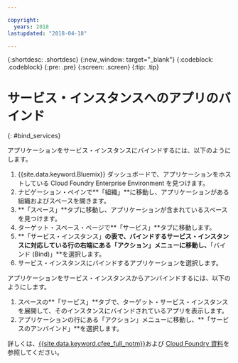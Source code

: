 ```yaml
---

copyright:
  years: 2018
lastupdated: "2018-04-18"

---
```


{:shortdesc: .shortdesc}
{:new_window: target="_blank"}
{:codeblock: .codeblock}
{:pre: .pre}
{:screen: .screen}
{:tip: .tip}

# サービス・インスタンスへのアプリのバインド
{: #bind_services}

アプリケーションをサービス・インスタンスにバインドするには、以下のようにします。

1. {{site.data.keyword.Bluemix}} ダッシュボードで、アプリケーションをホストしている Cloud Foundry Enterprise Environment を見つけます。
2. ナビゲーション・ペインで**「組織」**に移動し、アプリケーションがある組織およびスペースを開きます。
3. **「スペース」**タブに移動し、アプリケーションが含まれているスペースを見つけます。
4. ターゲット・スペース・ページで**「サービス」**タブに移動します。
5. **「サービス・インスタンス」**の表で、バインドするサービス・インスタンスに対応している行の右端にある「アクション」メニューに移動し、**「バインド (Bind)」**を選択します。
6. サービス・インスタンスにバインドするアプリケーションを選択します。

アプリケーションをサービス・インスタンスからアンバインドするには、以下のようにします。

1. スペースの**「サービス」**タブで、ターゲット・サービス・インスタンスを展開して、そのインスタンスにバインドされているアプリを表示します。
2. アプリケーションの行にある「アクション」メニューに移動し、**「サービスのアンバインド」**を選択します。

詳しくは、[{{site.data.keyword.cfee_full_notm}}](index.html)および [Cloud Foundry 資料](https://docs.cloudfoundry.org/adminguide/)を参照してください。
